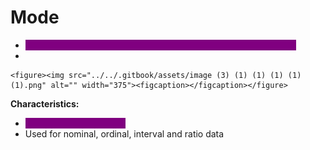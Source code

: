 # Mode

* <mark style="color:purple;background-color:purple;">**The mode is the value that appears most frequently in a dataset**</mark>
*

    <figure><img src="../../.gitbook/assets/image (3) (1) (1) (1) (1) (1).png" alt="" width="375"><figcaption></figcaption></figure>

**Characteristics:**

* <mark style="color:purple;background-color:purple;">**Not affected by outliers**</mark>
* Used for nominal, ordinal, interval and ratio data

